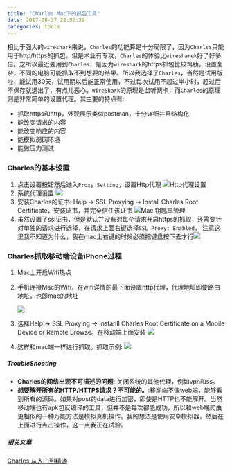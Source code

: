 ```yaml
---
title: "Charles Mac下的抓包工具"
date: 2017-08-27 22:52:39
categories: tools
---
```


相比于强大的`wireshark`来说，`Charles`的功能算是十分局限了，因为`Charles`只能用于http/https的抓包。但是术业有专攻，`Charles`的体验比`wiresharek`好了好多倍。之所以最近要用到`Charles`，是因为`wireshark`的https抓包比较鸡肋，设置复杂，不同的电脑可能抓取不到想要的结果。所以我选择了`Charles`，当然是试用版啦，能试用30天，试用期以后能正常使用，不过每次试用不超过半小时，超过后不保存就退出了，有点儿恶心。`WireShark`的原理是监听网卡，而`Charles`的原理则是非常简单的设置代理。其主要的特点有:

- 抓取https和http，外观展示类似postman，十分详细并且结构化
- 能改变请求的内容
- 能改变响应的内容
- 能模拟弱网环境
- 能做压力测试

### Charles的基本设置

1. 点击设置按钮然后进入`Proxy Setting`，设置Http代理
   ![Http代理设置](https://haofly.net/uploads/charles_1.png)
2. 系统代理设置
   ![](https://haofly.net/uploads/charles_2.png)
3. 安装Charles的证书: Help -> SSL Proxying -> Install Charles Root Certificate，安装证书，并完全信任该证书
   ![Mac 钥匙串管理](https://haofly.net/uploads/charles_3.png)
4. 虽然设置了ssl证书，但是默认并没有对每个请求开启https的抓取，还需要针对单独的请求进行选择，在请求上面右键选择`SSL Proxy: Enabled`， 注意这里我不知道为什么，我在mac上右键的时候必须把键盘按下去才行![](https://haofly.net/uploads/charles_4.png)



### Charles抓取移动端设备iPhone过程

1. Mac上开启Wifi热点

2. 手机连接Mac的Wifi，在wifi详情的最下面设置http代理，代理地址即使路由地址，也即mac的地址

   ![](https://haofly.net/uploads/charles_6.png)

3. 选择Help -> SSL Proxying -> Instanll Charles Root Certificate on a Mobile Device or Remote Browse。在移动端上面安装
   ![](https://haofly.net/uploads/charles_5.png)

4. 这样和mac端一样进行抓取。抓取示例:
   ![](https://haofly.net/uploads/charles_7.png)

##### TroubleShooting

- **Charles的网络出现不可描述的问题**: 关闭系统的其他代理，例如vpn和ss。
- **想要解开所有的HTTP/HTTPS请求？不可能的。**:移动端不像web端，能够看到所有的源码。如果对post的data进行加密，即使是HTTP也不能解开。当然移动端也有apk包反编译的工具，但并不是每次都能成功，所以和web端爬虫更相似的一种万能方法是模拟真机操作。我的想法是使用安卓模拟器，然后在上面进行点击操作，这一点我正在试验。


##### 相关文章

[Charles 从入门到精通](http://blog.devtang.com/2015/11/14/charles-introduction/)
